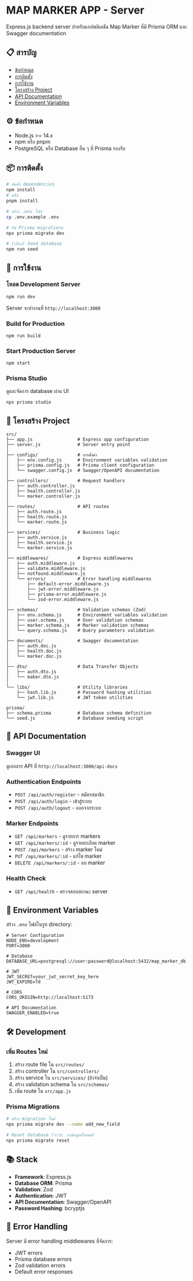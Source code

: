 # MAP MARKER APP - Server

Express.js backend server สำหรับแอปพลิเคชัน Map Marker ที่มี Prisma ORM และ Swagger documentation

## 📋 สารบัญ

- [ข้อกำหนด](#ข้อกำหนด)
- [การติดตั้ง](#การติดตั้ง)
- [การใช้งาน](#การใช้งาน)
- [โครงสร้าง Project](#โครงสร้าง-project)
- [API Documentation](#api-documentation)
- [Environment Variables](#environment-variables)

## ⚙️ ข้อกำหนด

- Node.js >= 14.x
- npm หรือ pnpm
- PostgreSQL หรือ Database อื่น ๆ ที่ Prisma รองรับ

## 📦 การติดตั้ง

```bash
# ติดตั้ง dependencies
npm install
# หรือ
pnpm install

# สร้าง .env ไฟล์
cp .env.example .env

# รัน Prisma migrations
npx prisma migrate dev

# (เลือก) Seed database
npm run seed
```

## 🚀 การใช้งาน

### โหลด Development Server

```bash
npm run dev
```

Server จะทำงานที่ `http://localhost:3000`

### Build for Production

```bash
npm run build
```

### Start Production Server

```bash
npm start
```

### Prisma Studio

ดูและจัดการ database ผ่าน UI

```bash
npx prisma studio
```

## 📁 โครงสร้าง Project

```
src/
├── app.js                 # Express app configuration
├── server.js              # Server entry point
│
├── configs/               # การตั้งค่า
│   ├── env.config.js      # Environment variables validation
│   ├── prisma.config.js   # Prisma client configuration
│   └── swagger.config.js  # Swagger/OpenAPI documentation
│
├── controllers/           # Request handlers
│   ├── auth.controller.js
│   ├── health.controller.js
│   └── marker.controller.js
│
├── routes/                # API routes
│   ├── auth.route.js
│   ├── health.route.js
│   └── marker.route.js
│
├── services/              # Business logic
│   ├── auth.service.js
│   ├── health.service.js
│   └── marker.service.js
│
├── middlewares/           # Express middlewares
│   ├── auth.middleware.js
│   ├── validate.middleware.js
│   ├── notfound.middleware.js
│   └── errors/            # Error handling middlewares
│       ├── default-error.middleware.js
│       ├── jwt-error.middleware.js
│       ├── prisma-error.middleware.js
│       └── zod-error.middleware.js
│
├── schemas/               # Validation schemas (Zod)
│   ├── env.schema.js      # Environment variables validation
│   ├── user.schema.js     # User validation schemas
│   ├── marker.schema.js   # Marker validation schemas
│   └── query.schema.js    # Query parameters validation
│
├── documents/             # Swagger documentation
│   ├── auth.doc.js
│   ├── health.doc.js
│   └── marker.doc.js
│
├── dto/                   # Data Transfer Objects
│   ├── auth.dto.js
│   └── maker.dto.js
│
└── libs/                  # Utility libraries
    ├── hash.lib.js        # Password hashing utilities
    └── jwt.lib.js         # JWT token utilities

prisma/
├── schema.prisma          # Database schema definition
└── seed.js                # Database seeding script
```

## 🔌 API Documentation

### Swagger UI

ดูเอกสาร API ที่ `http://localhost:3000/api-docs`

### Authentication Endpoints

- `POST /api/auth/register` - สมัครสมาชิก
- `POST /api/auth/login` - เข้าสู่ระบบ
- `POST /api/auth/logout` - ออกจากระบบ

### Marker Endpoints

- `GET /api/markers` - ดูรายการ markers
- `GET /api/markers/:id` - ดูรายละเอียด marker
- `POST /api/markers` - สร้าง marker ใหม่
- `PUT /api/markers/:id` - แก้ไข marker
- `DELETE /api/markers/:id` - ลบ marker

### Health Check

- `GET /api/health` - ตรวจสอบสถานะ server

## 🔐 Environment Variables

สร้าง `.env` ไฟล์ในรูท directory:

```env
# Server Configuration
NODE_ENV=development
PORT=3000

# Database
DATABASE_URL=postgresql://user:password@localhost:5432/map_marker_db

# JWT
JWT_SECRET=your_jwt_secret_key_here
JWT_EXPIRE=7d

# CORS
CORS_ORIGIN=http://localhost:5173

# API Documentation
SWAGGER_ENABLED=true
```

## 🛠️ Development

### เพิ่ม Routes ใหม่

1. สร้าง route file ใน `src/routes/`
2. สร้าง controller ใน `src/controllers/`
3. สร้าง service ใน `src/services/` (ถ้าจำเป็น)
4. สร้าง validation schema ใน `src/schemas/`
5. เพิ่ม route ใน `src/app.js`

### Prisma Migrations

```bash
# สร้าง migration ใหม่
npx prisma migrate dev --name add_new_field

# Reset database (ระวัง: ลบข้อมูลทั้งหมด)
npx prisma migrate reset
```

## 📚 Stack

- **Framework**: Express.js
- **Database ORM**: Prisma
- **Validation**: Zod
- **Authentication**: JWT
- **API Documentation**: Swagger/OpenAPI
- **Password Hashing**: bcryptjs

## 🐛 Error Handling

Server มี error handling middlewares ที่จัดการ:

- JWT errors
- Prisma database errors
- Zod validation errors
- Default error responses
